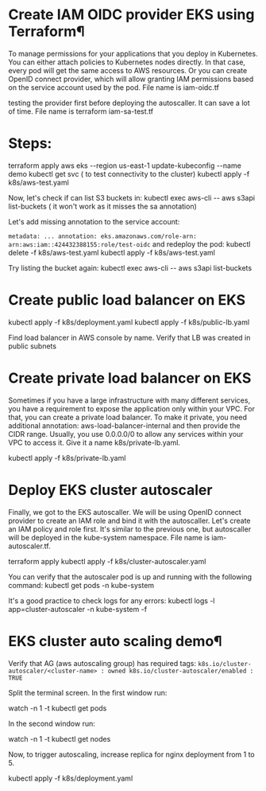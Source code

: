 # Create IAM OIDC provider EKS using Terraform¶
To manage permissions for your applications that you deploy in Kubernetes. You can either attach policies to Kubernetes nodes directly. In that case, every pod will get the same access to AWS resources. Or you can create OpenID connect provider, which will allow granting IAM permissions based on the service account used by the pod. File name is iam-oidc.tf


testing the provider first before deploying the autoscaller. It can save a lot of time. 
File name is terraform iam-sa-test.tf

# Steps:

terraform apply
aws eks --region us-east-1 update-kubeconfig --name demo
kubectl get svc ( to test connectivity to the cluster)
kubectl apply -f k8s/aws-test.yaml

Now, let's check if can list S3 buckets in:
  kubectl exec aws-cli -- aws s3api list-buckets ( it won't work as it misses the sa annotation)

Let's add missing annotation to the service account:

``
metadata:
  ...
  annotation:
    eks.amazonaws.com/role-arn: arn:aws:iam::424432388155:role/test-oidc
``
and redeploy the pod:
  kubectl delete -f k8s/aws-test.yaml
  kubectl apply -f k8s/aws-test.yaml   

Try listing the bucket again:
kubectl exec aws-cli -- aws s3api list-buckets


# Create public load balancer on EKS

kubectl apply -f k8s/deployment.yaml
kubectl apply -f k8s/public-lb.yaml

Find load balancer in AWS console by name. Verify that LB was created in public subnets


# Create private load balancer on EKS
Sometimes if you have a large infrastructure with many different services, you have a requirement to expose the application only within your VPC. For that, you can create a private load balancer. To make it private, you need additional annotation: aws-load-balancer-internal and then provide the CIDR range. Usually, you use 0.0.0.0/0 to allow any services within your VPC to access it. Give it a name k8s/private-lb.yaml.

kubectl apply -f k8s/private-lb.yaml

# Deploy EKS cluster autoscaler
Finally, we got to the EKS autoscaller. We will be using OpenID connect provider to create an IAM role and bind it with the autoscaller. Let's create an IAM policy and role first. It's similar to the previous one, but autoscaller will be deployed in the kube-system namespace. File name is iam-autoscaler.tf.

terraform apply
kubectl apply -f k8s/cluster-autoscaler.yaml

You can verify that the autoscaler pod is up and running with the following command:
kubectl get pods -n kube-system

It's a good practice to check logs for any errors:
kubectl logs -l app=cluster-autoscaler -n kube-system -f

# EKS cluster auto scaling demo¶

Verify that AG (aws autoscaling group) has required tags:
``
k8s.io/cluster-autoscaler/<cluster-name> : owned
k8s.io/cluster-autoscaler/enabled : TRUE
``

Split the terminal screen. In the first window run:

watch -n 1 -t kubectl get pods

In the second window run:

watch -n 1 -t kubectl get nodes

Now, to trigger autoscaling, increase replica for nginx deployment from 1 to 5.

kubectl apply -f k8s/deployment.yaml
